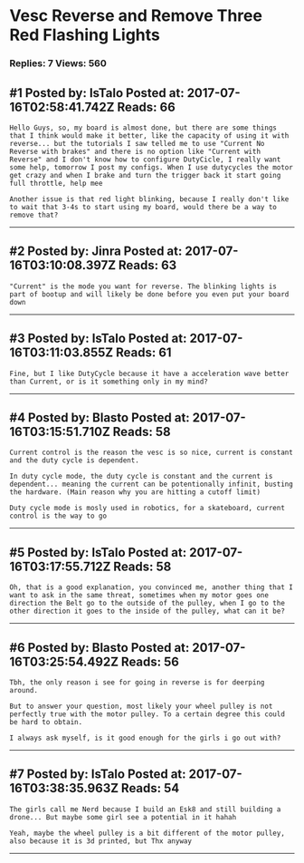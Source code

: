 # Vesc Reverse and Remove Three Red Flashing Lights

### Replies: 7 Views: 560

## \#1 Posted by: IsTalo Posted at: 2017-07-16T02:58:41.742Z Reads: 66

```
Hello Guys, so, my board is almost done, but there are some things that I think would make it better, like the capacity of using it with reverse... but the tutorials I saw telled me to use "Current No Reverse with brakes" and there is no option like "Current with Reverse" and I don't know how to configure DutyCicle, I really want some help, tomorrow I post my configs. When I use dutycycles the motor get crazy and when I brake and turn the trigger back it start going full throttle, help mee

Another issue is that red light blinking, because I really don't like to wait that 3-4s to start using my board, would there be a way to remove that?
```

---
## \#2 Posted by: Jinra Posted at: 2017-07-16T03:10:08.397Z Reads: 63

```
"Current" is the mode you want for reverse. The blinking lights is part of bootup and will likely be done before you even put your board down
```

---
## \#3 Posted by: IsTalo Posted at: 2017-07-16T03:11:03.855Z Reads: 61

```
Fine, but I like DutyCycle because it have a acceleration wave better than Current, or is it something only in my mind?
```

---
## \#4 Posted by: Blasto Posted at: 2017-07-16T03:15:51.710Z Reads: 58

```
Current control is the reason the vesc is so nice, current is constant and the duty cycle is dependent.

In duty cycle mode, the duty cycle is constant and the current is dependent... meaning the current can be potentionally infinit, busting the hardware. (Main reason why you are hitting a cutoff limit)

Duty cycle mode is mosly used in robotics, for a skateboard, current control is the way to go
```

---
## \#5 Posted by: IsTalo Posted at: 2017-07-16T03:17:55.712Z Reads: 58

```
Oh, that is a good explanation, you convinced me, another thing that I want to ask in the same threat, sometimes when my motor goes one direction the Belt go to the outside of the pulley, when I go to the other direction it goes to the inside of the pulley, what can it be?
```

---
## \#6 Posted by: Blasto Posted at: 2017-07-16T03:25:54.492Z Reads: 56

```
Tbh, the only reason i see for going in reverse is for deerping around.

But to answer your question, most likely your wheel pulley is not perfectly true with the motor pulley. To a certain degree this could be hard to obtain.

I always ask myself, is it good enough for the girls i go out with?
```

---
## \#7 Posted by: IsTalo Posted at: 2017-07-16T03:38:35.963Z Reads: 54

```
The girls call me Nerd because I build an Esk8 and still building a drone... But maybe some girl see a potential in it hahah

Yeah, maybe the wheel pulley is a bit different of the motor pulley, also because it is 3d printed, but Thx anyway
```

---

